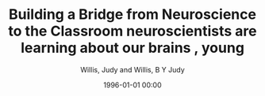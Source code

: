 ---
layout: post
title: Building a Bridge from Neuroscience to the Classroom neuroscientists are learning about our brains , young

date: 1996-01-01 00:00
author: Willis, Judy and Willis, B Y Judy
year: 2019
---